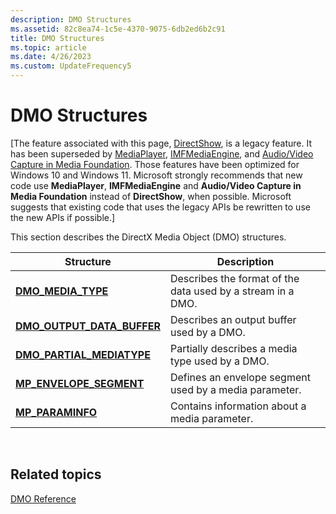 ```yaml
---
description: DMO Structures
ms.assetid: 82c8ea74-1c5e-4370-9075-6db2ed6b2c91
title: DMO Structures
ms.topic: article
ms.date: 4/26/2023
ms.custom: UpdateFrequency5
---
```


# DMO Structures

\[The feature associated with this page, [DirectShow](/windows/win32/directshow/directshow), is a legacy feature. It has been superseded by [MediaPlayer](/uwp/api/Windows.Media.Playback.MediaPlayer), [IMFMediaEngine](/windows/win32/api/mfmediaengine/nn-mfmediaengine-imfmediaengine), and [Audio/Video Capture in Media Foundation](windows/win32/medfound/audio-video-capture-in-media-foundation). Those features have been optimized for Windows 10 and Windows 11. Microsoft strongly recommends that new code use **MediaPlayer**, **IMFMediaEngine** and **Audio/Video Capture in Media Foundation** instead of **DirectShow**, when possible. Microsoft suggests that existing code that uses the legacy APIs be rewritten to use the new APIs if possible.\]

This section describes the DirectX Media Object (DMO) structures.



| Structure                                                   | Description                                                 |
|-------------------------------------------------------------|-------------------------------------------------------------|
| [**DMO\_MEDIA\_TYPE**](/previous-versions/windows/desktop/api/mediaobj/ns-mediaobj-dmo_media_type)                  | Describes the format of the data used by a stream in a DMO. |
| [**DMO\_OUTPUT\_DATA\_BUFFER**](/previous-versions/windows/desktop/api/Mediaobj/ns-mediaobj-dmo_output_data_buffer) | Describes an output buffer used by a DMO.                   |
| [**DMO\_PARTIAL\_MEDIATYPE**](/previous-versions/windows/desktop/api/Dmoreg/ns-dmoreg-dmo_partial_mediatype)    | Partially describes a media type used by a DMO.             |
| [**MP\_ENVELOPE\_SEGMENT**](/previous-versions/windows/desktop/api/Medparam/ns-medparam-mp_envelope_segment)        | Defines an envelope segment used by a media parameter.      |
| [**MP\_PARAMINFO**](/previous-versions/windows/desktop/api/Medparam/ns-medparam-mp_paraminfo)                       | Contains information about a media parameter.               |



 

## Related topics

<dl> <dt>

[DMO Reference](dmo-reference.md)
</dt> </dl>

 

 



